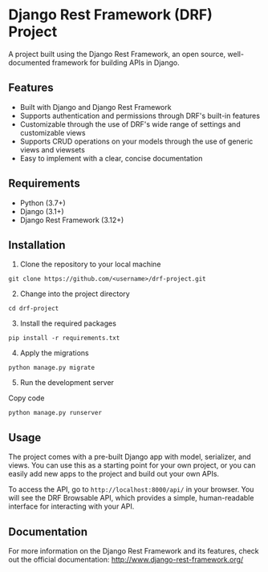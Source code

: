 Django Rest Framework (DRF) Project
===================================

A project built using the Django Rest Framework, an open source, well-documented framework for building APIs in Django.

Features
--------

-   Built with Django and Django Rest Framework
-   Supports authentication and permissions through DRF's built-in features
-   Customizable through the use of DRF's wide range of settings and customizable views
-   Supports CRUD operations on your models through the use of generic views and viewsets
-   Easy to implement with a clear, concise documentation

Requirements
------------

-   Python (3.7+)
-   Django (3.1+)
-   Django Rest Framework (3.12+)

Installation
------------

1.  Clone the repository to your local machine



`git clone https://github.com/<username>/drf-project.git`

2.  Change into the project directory

`cd drf-project`

3.  Install the required packages

`pip install -r requirements.txt`

4.  Apply the migrations

`
python manage.py migrate
`

5.  Run the development server

Copy code

`python manage.py runserver`

Usage
-----

The project comes with a pre-built Django app with model, serializer, and views. You can use this as a starting point for your own project, or you can easily add new apps to the project and build out your own APIs.

To access the API, go to `http://localhost:8000/api/` in your browser. You will see the DRF Browsable API, which provides a simple, human-readable interface for interacting with your API.

Documentation
-------------

For more information on the Django Rest Framework and its features, check out the official documentation: <http://www.django-rest-framework.org/>